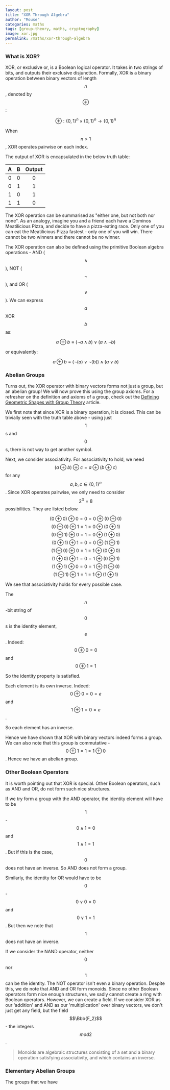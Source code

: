 ```yaml
---
layout: post
title: "XOR Through Algebra"
author: "Mouse"
categories: maths
tags: [group-theory, maths, cryptography]
image: xor.jpg
permalink: /maths/xor-through-algebra
---
```


### What is XOR?
XOR, or exclusive or, is a Boolean logical operator. It takes in two strings of bits, and outputs their exclusive disjunction. Formally, XOR is a binary operation between binary vectors of length $$n$$, denoted by $$\oplus$$:

$$ \oplus : \{0,1\}^n \times \{0,1\}^n \to \{0,1\}^n $$

When $$n > 1$$, XOR operates pairwise on each index.

The output of XOR is encapsulated in the below truth table:

A   | B  | Output  
:-: | :-:| :-:|
0   | 0   | 0
0   | 1   | 1
1   | 0   | 1
1   | 1   | 0

The XOR operation can be summarised as "either one, but not both nor none". As an analogy, imagine you and a friend each have a Dominos Meatilicious Pizza, and decide to have a pizza-eating race. Only one of you can eat the Meatilicious Pizza fastest - only one of you will win. There cannot be two winners and there cannot be no winner.

The XOR operation can also be defined using the primitive Boolean algebra operations - AND ($$\land$$), NOT ($$\lnot$$), and OR ($$\lor$$). We can express $$a$$ XOR $$b$$ as:

$$ a \oplus b \equiv (\lnot{a} \land b) \lor (a \land \lnot{b}) $$

or equivalently:

$$ a \oplus b \equiv (\lnot(a) \lor \lnot(b)) \land (a \lor b) $$

### Abelian Groups

Turns out, the XOR operator with binary vectors forms not just a group, but an abelian group! We will now prove this using the group axioms. For a refresher on the definition and axioms of a group, check out the [Defining Geometric Shapes with Group Theory](/maths/defining-geometric-shapes-group-theory) article.

We first note that since XOR is a binary operation, it is closed. This can be trivially seen with the truth table above - using just $$1$$s and $$0$$s, there is not way to get another symbol.

Next, we consider associativity. For associativity to hold, we need $$ (a \oplus b ) \oplus c = a \oplus (b \oplus c)$$ for any $$a, b, c \in \{0,1\}^n$$. Since XOR operates pairwise, we only need to consider $$2^3 = 8$$ possibilities. They are listed below.

$$ (0 \oplus 0) \oplus 0 = 0 = 0 \oplus (0 \oplus 0) $$
$$ (0 \oplus 0) \oplus 1 = 1 = 0 \oplus (0 \oplus 1) $$
$$ (0 \oplus 1) \oplus 0 = 1 = 0 \oplus (1 \oplus 0) $$
$$ (0 \oplus 1) \oplus 1 = 0 = 0 \oplus (1 \oplus 1) $$
$$ (1 \oplus 0) \oplus 0 = 1 = 1 \oplus (0 \oplus 0) $$
$$ (1 \oplus 0) \oplus 1 = 0 = 1 \oplus (0 \oplus 1) $$
$$ (1 \oplus 1) \oplus 0 = 0 = 1 \oplus (1 \oplus 0) $$
$$ (1 \oplus 1) \oplus 1 = 1 = 1 \oplus (1 \oplus 1) $$

We see that associativity holds for every possible case.

The $$n$$-bit string of $$0$$s is the identity element, $$e$$. Indeed:
$$ 0 \oplus 0 = 0 $$
and
$$ 0 \oplus 1 = 1 $$

So the identity property is satisfied.

Each element is its own inverse. Indeed:
$$ 0 \oplus 0 = 0 = e $$
and
$$ 1 \oplus 1 = 0 = e $$.

So each element has an inverse.

Hence we have shown that XOR with binary vectors indeed forms a group. We can also note that this group is commutative - $$ 0 \oplus 1 = 1 = 1 \oplus 0 $$. Hence we have an abelian group.

### Other Boolean Operators

It is worth pointing out that XOR is special. Other Boolean operators, such as AND and OR, do not form such nice structures.

If we try form a group with the AND operator, the identity element will have to be $$1$$ - $$0 \land 1 = 0$$ and $$1 \land 1 = 1 $$. But if this is the case, $$0$$ does not have an inverse. So AND does not form a group.

Similarly, the identity for OR would have to be $$0$$ - $$0 \lor 0 = 0$$ and $$0 \lor 1 = 1$$. But then we note that $$1$$ does not have an inverse.

If we consider the NAND operator, neither $$0$$ nor $$1$$ can be the identity. The NOT operator isn't even a binary operation. Despite this, we do note that AND and OR form monoids. Since no other Boolean operators form nice enough structures, we sadly cannot create a ring with Boolean operators. However, we can create a field. If we consider XOR as our 'addition' and AND as our 'multiplication' over binary vectors, we don't just get any field, but the field $$\Bbb{F_2}$$ - the integers $$mod 2$$.

>Monoids are algebraic structures consisting of a set and a binary operation satisfying associativity, and which contains an inverse.

### Elementary Abelian Groups

The groups that we have
